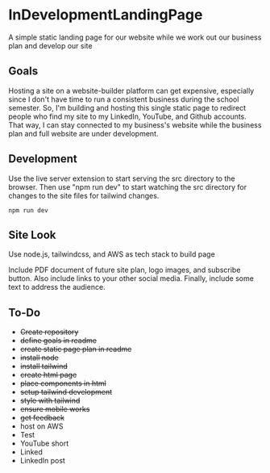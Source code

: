 # InDevelopmentLandingPage
A simple static landing page for our website while we work out our business plan and develop our site

## Goals
Hosting a site on a website-builder platform can get expensive, especially since I don't have time to run a consistent business during the school semester. So, I'm building and hosting this single static page to redirect people who find my site to my LinkedIn, YouTube, and Github accounts. That way, I can stay connected to my business's website while the business plan and full website are under development.

## Development
Use the live server extension to start serving the src directory to the browser. Then use "npm run dev" to start watching the src directory for changes to the site files for tailwind changes.

~~~
npm run dev
~~~

## Site Look
Use node.js, tailwindcss, and AWS as tech stack to build page

Include PDF document of future site plan, logo images, and subscribe button. Also include links to your other social media. Finally, include some text to address the audience.

## To-Do
- ~~Create repository~~
- ~~define goals in readme~~
- ~~create static page plan in readme~~
- ~~install node~~
- ~~install tailwind~~
- ~~create html page~~
- ~~place components in html~~
- ~~setup tailwind development~~
- ~~style with tailwind~~
- ~~ensure mobile works~~
- ~~get feedback~~
- host on AWS
- Test
- YouTube short
- Linked
- LinkedIn post